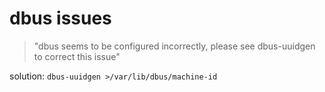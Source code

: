 # dbus issues
>"dbus seems to be configured incorrectly,
>please see dbus-uuidgen to correct this issue"

solution: `dbus-uuidgen >/var/lib/dbus/machine-id`
